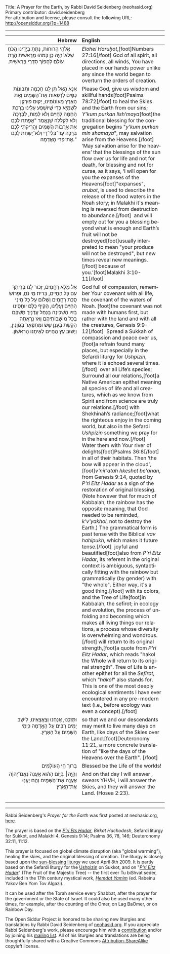 <html>
<head></head>
<body>
Title: A Prayer for the Earth, by Rabbi David Seidenberg (neohasid.org)<br />
Primary contributor: david.seidenberg<br />
For attribution and license, please consult the following URL: <a href="http://opensiddur.org/?p=1488">http://opensiddur.org/?p=1488</a>
<p />
<hr />

<style type="text/css" media="all">.printfriendly {display: none!important;}</style>

<table style="margin-left: auto;margin-right: auto;" class="draggable">
<thead><tr><th id="x" style="text-align: right;">Hebrew</th><th style="text-align: left;">English</th></tr></thead>
<tbody>
<tr>
<td style="vertical-align:top;" width="46%">
<div class="liturgy" lang="he">
אֱלֹהֵי הָרוּחוֹת,  
נָתַתָּ בְּיָדֵינוּ
הַכֹּחַ שֶׁלֹא־הָיָה כֵן כָּמֹהוּ
מֵרֵאשִׁית הָרָת עוֹלָם
לְהֲפוֹךְ סִדְרֵי בְּרֵאשִׁית.‏
</span></div></td>

<td style="vertical-align:top;" width="53%"><div class="english" lang="en">
<em>Elohei Haruḥot</em>,[foot]Numbers 27:16[/foot] God of all spirit, all directions, all winds,
You have placed in our hands 
power unlike any 
since the world began 
to overturn the orders of creation.
</div></td>
</tr>

<tr><td style="vertical-align:top;" width="46%">
<div class="liturgy" lang="he" style="text-align: right;">
אַנָא הָאֵל תֵּן לָנוּ חָכְמָה 
וּתְּבוּנוֹת כַּפָּיִם לְרַפְּאוֹת 
אֶת־הַשָּׁמַיִם וְאֶת הָאָרֶץ מֵעוֹנוֹתֵינוּ,‏
יְקוּם פּוּרְקָן לִשְׁמַיָּא
כְּדֵי שֶׁיוּשְׁפַּע עַלֵינוּ בִּרְכָּת הַחַמָּה 
לְחַיִּים וְלֹא לְמָות,‏ 
לִבְרָכָה וְלֹא לִקְלָלָה 
שֶׁנֶאֱמַר "אֶפְתַּח לָכֶם 
אֵת אֲרֻבּוֹת הַשָּׁמַיִם
וַהֲרִיקֹתִי לָכֶם בְּרָכָה 
עַד־בְּלִי־דָי
וְלֹא־יַשְׁחִת לָכֶם אֶת־פְּרִי הָאֲדָמָה."
</span></div></td>

<td style="vertical-align:top;" width="53%"><div class="english" lang="en">
Please God, give us wisdom 
and skillful hands[foot]Psalms 78:72[/foot] to heal 
the Skies and the Earth from our sins;
<em>Y’kum purkan lish’maya</em>[foot]the traditional blessing for the congregation begins "<em>y'kum purkan min shamaya</em>", may salvation arise from the Heavens.[/foot] ‘May salvation arise for the heavens’
that the blessings of the sun flow
over us for life and not for death,
for blessing and not for curse,
as it says, ‘I will open for you
the expanses of the Heavens[foot]"expanses", <em>arubot</em>, is used to describe the release of the flood waters in the Noah story; in Malakhi it's meaning is reversed from destruction to abundance.[/foot]&nbsp;
and will empty out for you a blessing
beyond what is enough
and Earth’s fruit will not be destroyed[foot]usually interpreted to mean "your produce will not be destroyed", but new times reveal new meanings.[/foot] because of you.’[foot]Malakhi 3:10-11[/foot]
</div></td>
</tr>

<tr><td style="vertical-align:top;" width="46%">
<div class="liturgy" lang="he" style="text-align: right;">
אֵל מָלֵא רַחֲמִים, זְכוֹר לָנוּ 
בְּרִיתֶךָ עִם כָּל הַחַיִּים, בְּרִית מֵי נֹחַ,‏
וּפְרוֹשׂ סֻכַּת רַחֲמִים וְשְׁלוֹם
עַל כָּל מִינֵי הַחַיִּים וְעָלֵינוּ,‏
הַקִּיף כֻּלָם יוּחַסֵינוּ בְּזִּיו הַשְׁכִינָה 
בְּנַחַל עֲדָנֶיך תָּשְׁקֵם בְּכָּל מוֹשְׁבוֹתֵיהֶם
וְאַז נִרְאֲתָה הַקֶשֶׁת בֶּעָנָן
שָׂשׂ וּמִתְפָּאֵר בַּגְוֹוָנִין,‏ 
וְיָשׁוּב עֵץ הַחַיִּים לְאֵיתָנוֹ הָרִאשׁוֹן.‏
</span></div></td>

<td style="vertical-align:top;" width="53%"><div class="english" lang="en">
God full of compassion, remember 
Your covenant with all life, the covenant of the waters of Noah. [foot]the covenant was not made with humans first, but rather with the land and with all the creatures, Genesis 9:9-12[/foot]&nbsp;
Spread a Sukkah of compassion and peace over us,[foot]a refrain found many places, but especially in the Sefardi liturgy for <em>Ushpizin</em>, where it is echoed several times.[/foot]&nbsp;
over all Life’s species; 
Surround all our relations,[foot]a Native American epithet meaning all species of life and all creatures, which as we know from Spirit and from science are truly our relations.[/foot] with Shekhinah’s radiance;[foot]what the righteous enjoy in the coming world, but also in the Sefardi <em>Ushpizin</em> something we pray for in the here and now.[/foot]&nbsp;
Water them with Your river of delights[foot]Psalms 36:8[/foot] in all of their habitats.
Then ‘the bow will appear in the cloud’,[foot]<em>v'nir'atah hkeshet be'anan</em>, from Genesis 9:14, quoted by <em>P'ri Eitz Hadar</em> as a sign of the restoration of original blessing. (Note however that for much of Kabbalah, the rainbow has the opposite meaning, that God needed to be reminded, <em>k'v'yakhol</em>, not to destroy the Earth.) The grammatical form is past tense with the Biblical <em>vav hahipukh</em>, which makes it future tense.[/foot]&nbsp;
joyful and beautified[foot]also from <em>P'ri Eitz Hadar</em>, its referent in the original context is ambiguous, syntactically fitting with the rainbow but grammatically (by gender) with "the whole". Either way, it's a good thing.[/foot] with its colors,
and the Tree of Life[foot]in Kabbalah, the sefirot; in ecology and evolution, the process of unfolding and becoming which makes all living things our relations, a process whose diversity is overwhelming and wondrous.[/foot] will return to its original strength,[foot]a quote from <em>P'ri Eitz Hadar</em>, which reads "hakol the Whole will return to its original strength". Tree of Life is another epithet for all the <em>Sefirot</em>, which "<em>hakol</em>" also stands for. This is one of the most deeply ecological sentiments I have ever encountered in any pre-modern text (i.e., before ecology was even a concept).[/foot]
</div></td>
</tr>

<tr><td style="vertical-align:top;" width="46%">
<div class="liturgy" lang="he" style="text-align: right;">
וּתְּזַכֵּנוּ, אֲנַחְנוּ וְצֶאֱצָאֵינוּ,‏
לֵישֵׁב יָמִים רַבִּים עַל הָאֲדָמָה 
כִּיְמֵי הַשָּׁמַיִם עַל הָאָרֶץ.‏
</span></div></td>

<td style="vertical-align:top;" width="53%"><div class="english" lang="en">
so that we and our descendants 
may merit to live many days on Earth, 
like days of the Skies over the Land.[foot]Deuteronomy 11:21, a more concrete translation of "like the days of the Heavens over the Earth". [/foot]
</div></td>
</tr>

<tr><td style="vertical-align:top;" width="46%">
<div class="liturgy" lang="he" style="text-align: right;">
בָּרוּךְ חֵי הָעוֹלָמִים
</span></div></td>

<td style="vertical-align:top;" width="53%"><div class="english" lang="en">
Blessed be the Life of the worlds!
</div></td>
</tr>

<tr><td style="vertical-align:top;" width="46%">
<div class="liturgy" lang="he" style="text-align: right;">
וְהָיָ֣ה׀ בַּיּ֣וֹם הַה֗וּא אֶֽעֱנֶה֙ נְאֻם־יְהוָ֔ה אֶעֱנֶ֖ה אֶת־הַשָּׁמָ֑יִם 
וְהֵ֖ם יַעֲנ֥וּ אֶת־הָאָֽרֶץ׃
</span></div></td>

<td style="vertical-align:top;" width="53%"><div class="english" lang="en">
And on that day I will answer , swears YHVH, I will answer the Skies, 
and they will answer the Land. (Hosea 2:23).
</p>
</td></tr>
</tbody></table>

<hr />

Rabbi Seidenberg's <em>Prayer for the Earth</em> was first posted at neohasid.org, <a href="http://www.neohasid.org/stoptheflood/earthprayer/">here</a>.

The prayer is based on the <em><a href="https://opensiddur.org/prayers-for/special-days/new-years-day/for-fruit-trees/pri-etz-hadar/">P’ri Ets Hadar</a></em>, <em>Birkat Hachodesh</em>, Sefardi liturgy for Sukkot, and Malakhi 4, Genesis 9:14; Psalms 36, 78, 146; Deuteronomy 32:11, 11:12.

This prayer is focused on global climate disruption (aka "global warming"), healing the skies, and the original blessing of creation. The liturgy is closely based upon the <a href="http://www.neohasid.org/stoptheflood/sunblessing/">sun-blessing liturgy</a> we used April 8th 2009. It is partly based on the Sefardi liturgy for the <a href="http://www.neohasid.org/zman/sukkot/ushpizintext/">Ushpizin</a> on Sukkot, and on "<a href="http://www.neohasid.org/torah/blessing_for_tubi/"><em>P'ri Eitz Hadar</em></a>" (The Fruit of the Majestic Tree) -- the first ever Tu biShvat seder, included in the 17th century mystical work, <em><a href="http://www.seforimonline.org/seforimdb/index.php?table_name=seforim_database&function=details&where_field=id&where_value=43">Ḥemdat Yamim</a></em> (ed. Rabeinu Yakov Ben Yom Tov Algazi).

It can be used after the Torah service every Shabbat, after the prayer for the government or the State of Israel. It could also be used many other times, for example, after the counting of the Omer, on Lag BaOmer, or on Rainbow Day.

The Open Siddur Project is honored to be sharing new liturgies and translations by Rabbi David Seidenberg of <a href="http://neohasid.org">neohasid.org</a>. If you appreciate Rabbi Seidenberg's work, please encourage him with a <a href="http://www.neohasid.org/contribute/">contribution</a> and/or by joining his <a href="http://neohasid.org/join2.html">mailing list</a>. All of his liturgies and translations are being thoughtfully shared with a Creative Commons <a href="http://creativecommons.org/licenses/by-sa/4.0/">Attribution-ShareAlike</a> copyleft license.
</body>
</html>
